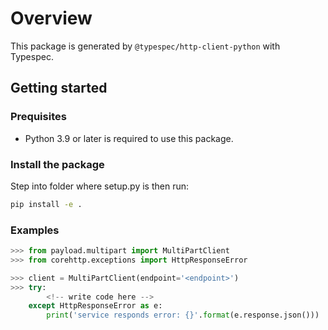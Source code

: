 # Overview

This package is generated by `@typespec/http-client-python` with Typespec.

## Getting started

### Prequisites

- Python 3.9 or later is required to use this package.

### Install the package

Step into folder where setup.py is then run:

```bash
pip install -e .
```

### Examples

```python
>>> from payload.multipart import MultiPartClient
>>> from corehttp.exceptions import HttpResponseError

>>> client = MultiPartClient(endpoint='<endpoint>')
>>> try:
        <!-- write code here -->
    except HttpResponseError as e:
        print('service responds error: {}'.format(e.response.json()))
```
